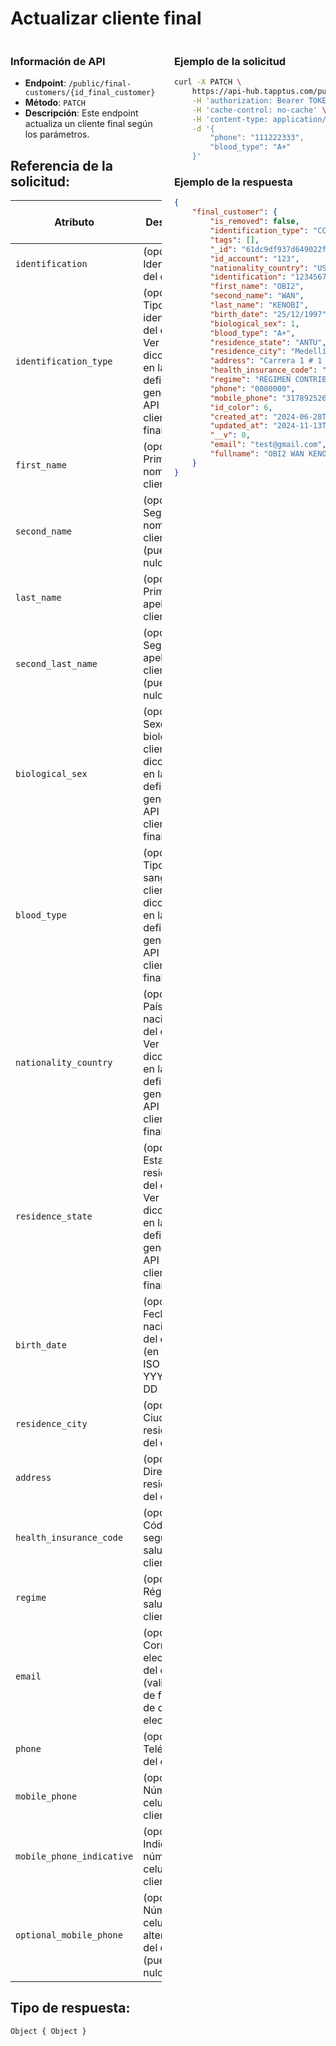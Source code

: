 # Actualizar cliente final

<div style="display: flex; justify-content: space-between;">

<div style="width: 48%;">

### Información de API

- **Endpoint**: `/public/final-customers/{id_final_customer}`
- **Método**: `PATCH`
- **Descripción**: Este endpoint actualiza un cliente final según los parámetros.


## Referencia de la solicitud:

| Atributo                 | Descripción                                                                                                                            | Tipo de dato            |
|--------------------------|----------------------------------------------------------------------------------------------------------------------------------------|--------------------------|
| `identification`         | (opcional) Identificación del cliente.                                                                                                | String                   |
| `identification_type`    | (opcional) Tipo de identificación del cliente. Ver diccionario en la definición general de la API de clientes finales.                | String                   |
| `first_name`             | (opcional) Primer nombre del cliente.                                                                                                 | String                   |
| `second_name`            | (opcional) Segundo nombre del cliente (puede ser nulo).                                                                               | String                   |
| `last_name`              | (opcional) Primer apellido del cliente.                                                                                               | String                   |
| `second_last_name`       | (opcional) Segundo apellido del cliente (puede ser nulo).                                                                             | String                   |
| `biological_sex`         | (opcional) Sexo biológico del cliente. Ver diccionario en la definición general de la API de clientes finales.                        | String                   |
| `blood_type`             | (opcional) Tipo de sangre del cliente. Ver diccionario en la definición general de la API de clientes finales.                        | String                   |
| `nationality_country`    | (opcional) País de nacionalidad del cliente. Ver diccionario en la definición general de la API de clientes finales.                  | String                   |
| `residence_state`        | (opcional) Estado de residencia del cliente. Ver diccionario en la definición general de la API de clientes finales.                  | String                   |
| `birth_date`             | (opcional) Fecha de nacimiento del cliente (en formato ISO 8601).  YYYY-MM-DD                                                                      | String (ISO 8601)        |
| `residence_city`         | (opcional) Ciudad de residencia del cliente.                                                                                          | String                   |
| `address`                | (opcional) Dirección de residencia del cliente.                                                                                       | String                   |
| `health_insurance_code`  | (opcional) Código del seguro de salud del cliente.                                                                                    | String                   |
| `regime`                 | (opcional) Régimen de salud del cliente.                                                                                              | String                   |
| `email`                  | (opcional) Correo electrónico del cliente (validación de formato de correo electrónico).                                              | String                   |
| `phone`                  | (opcional) Teléfono fijo del cliente.                                                                                                 | String                   |
| `mobile_phone`           | (opcional) Número de celular del cliente.                                                                                             | String                   |
| `mobile_phone_indicative`| (opcional) Indicativo del número de celular del cliente.                                                                              | String                   |
| `optional_mobile_phone`  | (opcional) Número de celular alternativo del cliente (puede ser nulo).                                                                | String                   |


## Tipo de respuesta: 
```Object { Object }```

</div>

<div style="width: 48%;">

### Ejemplo de la solicitud

```bash
curl -X PATCH \
	https://api-hub.tapptus.com/public/final-customers/61dc9df937d649022f9 \
	-H 'authorization: Bearer TOKEN' \
	-H 'cache-control: no-cache' \
	-H 'content-type: application/json' \
    -d '{
        "phone": "111222333",
        "blood_type": "A+"
    }'
```

### Ejemplo de la respuesta

```json
{
    "final_customer": {
        "is_removed": false,
        "identification_type": "CC",
        "tags": [],
        "_id": "61dc9df937d649022f9",
        "id_account": "123",
        "nationality_country": "USA",
        "identification": "1234567891",
        "first_name": "OBI2",
        "second_name": "WAN",
        "last_name": "KENOBI",
        "birth_date": "25/12/1997",
        "biological_sex": 1,
        "blood_type": "A+",
        "residence_state": "ANTU",
        "residence_city": "Medellín",
        "address": "Carrera 1 # 1 1",
        "health_insurance_code": "000000",
        "regime": "RÉGIMEN CONTRIBUTIVO",
        "phone": "0000000",
        "mobile_phone": "3178925263",
        "id_color": 6,
        "created_at": "2024-06-28T19:50:53.833Z",
        "updated_at": "2024-11-13T21:59:32.977Z",
        "__v": 0,
        "email": "test@gmail.com",
        "fullname": "OBI2 WAN KENOBI"
    }
}
```
</div>
</div>